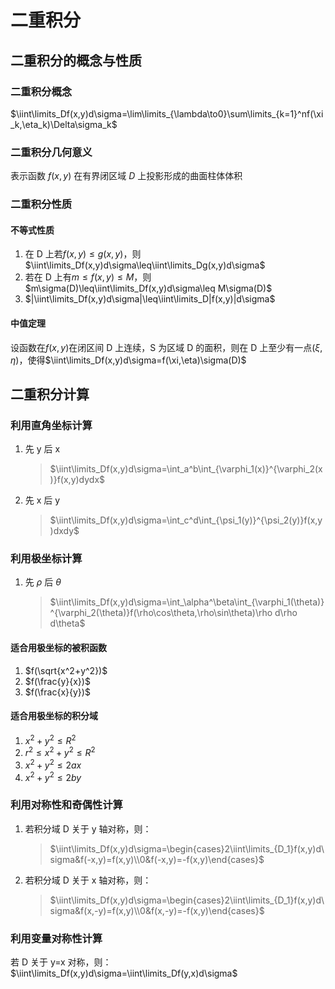 # 二重积分

## 二重积分的概念与性质

### 二重积分概念

$\iint\limits_Df(x,y)d\sigma=\lim\limits_{\lambda\to0}\sum\limits_{k=1}^nf(\xi_k,\eta_k)\Delta\sigma_k$

### 二重积分几何意义

表示函数 $f(x,y)$ 在有界闭区域 $D$ 上投影形成的曲面柱体体积

### 二重积分性质

#### 不等式性质

1. 在 D 上若$f(x,y)\leq g(x,y)$，则$\iint\limits_Df(x,y)d\sigma\leq\iint\limits_Dg(x,y)d\sigma$
2. 若在 D 上有$m\leq f(x,y)\leq M$，则$m\sigma(D)\leq\iint\limits_Df(x,y)d\sigma\leq M\sigma(D)$
3. $|\iint\limits_Df(x,y)d\sigma|\leq\iint\limits_D|f(x,y)|d\sigma$

#### 中值定理

设函数在$f(x,y)$在闭区间 D 上连续，S 为区域 D 的面积，则在 D 上至少有一点$(\xi,\eta)$，使得$\iint\limits_Df(x,y)d\sigma=f(\xi,\eta)\sigma(D)$

## 二重积分计算

### 利用直角坐标计算

1. 先 y 后 x
   > $\iint\limits_Df(x,y)d\sigma=\int_a^b\int_{\varphi_1(x)}^{\varphi_2(x)}f(x,y)dydx$
2. 先 x 后 y
   > $\iint\limits_Df(x,y)d\sigma=\int_c^d\int_{\psi_1(y)}^{\psi_2(y)}f(x,y)dxdy$

### 利用极坐标计算

1. 先 $\rho$ 后 $\theta$
   > $\iint\limits_Df(x,y)d\sigma=\int_\alpha^\beta\int_{\varphi_1(\theta)}^{\varphi_2(\theta)}f(\rho\cos\theta,\rho\sin\theta)\rho d\rho d\theta$

#### 适合用极坐标的被积函数

1. $f(\sqrt{x^2+y^2})$
2. $f(\frac{y}{x})$
3. $f(\frac{x}{y})$

#### 适合用极坐标的积分域

1. $x^2+y^2\leq R^2$
2. $r^2\leq x^2+y^2\leq R^2$
3. $x^2+y^2\leq 2ax$
4. $x^2+y^2\leq 2by$

### 利用对称性和奇偶性计算

1. 若积分域 D 关于 y 轴对称，则：
   > $\iint\limits_Df(x,y)d\sigma=\begin{cases}2\iint\limits_{D_1}f(x,y)d\sigma&f(-x,y)=f(x,y)\\0&f(-x,y)=-f(x,y)\end{cases}$
2. 若积分域 D 关于 x 轴对称，则：
   > $\iint\limits_Df(x,y)d\sigma=\begin{cases}2\iint\limits_{D_1}f(x,y)d\sigma&f(x,-y)=f(x,y)\\0&f(x,-y)=-f(x,y)\end{cases}$

### 利用变量对称性计算

若 D 关于 y=x 对称，则：
$\iint\limits_Df(x,y)d\sigma=\iint\limits_Df(y,x)d\sigma$
